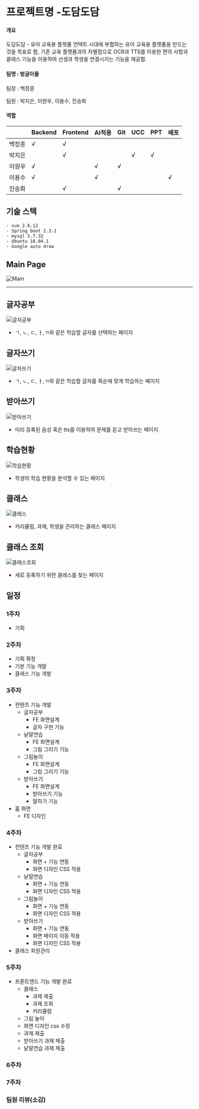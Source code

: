 # 프로젝트명 -도담도담

#### 개요
도담도담 - 유아 교육용 플렛폼
언텍트 시대에 부합하는 유아 교육용 플랫폼을 만드는 것을 목표로 함, 기존 교육 플랫폼과의 차별점으로 OCR과 TTS를 이용한 편의 사항과 클래스 기능을 이용하여 선생과 학생을 연결시키는 기능을 제공함.


#### **팀명 : 벙글이들**

팀장 : 백정훈

팀원 : 박지은, 이원우, 이용수, 진승화

#### 역할

|        | Backend | Frontend | AI적용 | Git  | UCC  | PPT  | 배포 |
| ------ | ------- | -------- | ------ | ---- | ---- | ---- | ---- |
| 백정훈 | √       | √        |        |      |      |      |      |
| 박지은 |         | √        |        |      | √    | √    |      |
| 이원우 | √       |          | √      | √    |      |      |      |
| 이용수 | √       |          | √      |      |      |      | √    |
| 진승화 |         | √        |        | √    |      |      |      |


## 기술 스택

    - vue 2.6.12
    - Spring boot 2.3.1
    - mysql 5.7.32
    - Ubuntu 18.04.1
    - Google auto draw


## Main Page

![Main](./Images/메인화면.JPG)

---

## 글자공부

![글자공부](./Images/글자공부.JPG)

  - ㄱ, ㄴ, ㄷ, ㅏ,ㄲ와 같은 학습할 글자를 선택하는 페이지

## 글자쓰기

![글자쓰기](./Images/단어쓰기.JPG)

  - ㄱ, ㄴ, ㄷ, ㅏ,ㄲ와 같은 학습할 글자를 획순에 맞게 학습하는 페이지

## 받아쓰기

![받아쓰기](./Images/받아쓰기.JPG)

  - 미리 등록된 음성 혹은 tts를 이용하여 문제를 듣고 받아쓰는 페이지

## 학습현황

![학습현황](./Images/학습현황.JPG)

  - 학생의 학습 현황을 분석할 수 있는 페이지

## 클래스

![클래스](./Images/클래스.JPG)

 - 커리큘럼, 과제, 학생을 관리하는 클래스 페이지


## 클래스 조회

![클래스조회](./Images/클래스조회.JPG)

- 새로 등록하기 위한 클래스를 찾는 페이지







## 일정

### 1주차

- 기획

### 2주차

- 기획 확정  
- 기본 기능 개발
- 클래스 기능 개발

### 3주차

- 컨텐츠 기능 개발
  - 글자공부
    - FE 화면설계
    - 글자 구현 기능
  - 낱말연습
    - FE 화면설계
    - 그림 그리기 기능
  - 그림놀이
    - FE 화면설계
    - 그림 그리기 기능
  - 받아쓰기
    - FE 화면설계
    - 받아쓰기 기능
    - 말하기 기능
- 홈 화면
  - FE 디자인

### 4주차

- 컨텐츠 기능 개발 완료
  - 글자공부
    - 화면 + 기능 연동
    - 화면 디자인 CSS 적용
  - 낱말연습
    - 화면 + 기능 연동
    - 화면 디자인 CSS 적용
  - 그림놀이
    - 화면 + 기능 연동
    - 화면 디자인 CSS 적용
  - 받아쓰기
    - 화면 + 기능 연동
    - 화면 페이지 이동 적용
    - 화면 디자인 CSS 적용
- 클래스 회원관리 

### 5주차

- 프론트엔드 기능 개발 완료
  - 클래스
    - 과제 제출
    - 과제 조회
    - 커리큘럼
  - 그림 놀이
   - 화면 디자인 css 수정
  - 과제 제출
   - 받아쓰기 과제 제출
   - 낱말연습 과제 제출


### 6주차

### 7주차



### 팀원 리뷰(소감)

